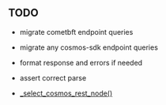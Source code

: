 ## TODO
- migrate cometbft endpoint queries
- migrate any cosmos-sdk endpoint queries
- format response and errors if needed 
- assert correct parse


- [_select_cosmos_rest_node()](https://github.com/SimplyStaking/panic/blob/6e8c4fcf5b37e2e025007bbf87a0b84317b01626/alerter/src/monitors/cosmos.py#L69)
